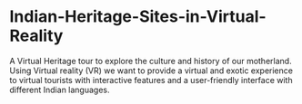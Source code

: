 # Indian-Heritage-Sites-in-Virtual-Reality
A Virtual Heritage tour to explore the culture and history of our motherland. Using Virtual reality (VR) we want to provide a virtual and exotic experience to virtual tourists with interactive features and a user-friendly interface with different Indian languages. 

